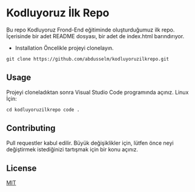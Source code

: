 # Kodluyoruz İlk Repo
Bu repo Kodluyoruz Frond-End eğitiminde oluşturduğumuz ilk repo. İçerisinde bir adet README dosyası, bir adet de index.html barındırıyor.

- Installation
Öncelikle projeyi clonelayın.

```
git clone https://github.com/abdusselm/kodluyoruzilkrepo.git

```

## Usage
Projeyi cloneladıktan sonra Visual Studio Code programında açınız.
Linux İçin:
```
cd kodluyoruzilkrepo code . 
```

## Contributing
Pull requestler kabul edilir. Büyük değişiklikler için, lütfen önce neyi değiştirmek istediğinizi tartışmak için bir konu açınız.

## License

[MIT](https://opensource.org/licenses/MIT)